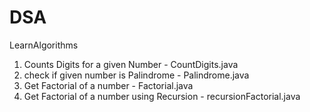 # DSA
LearnAlgorithms

1. Counts Digits for a given Number -  CountDigits.java
2. check if given number is Palindrome - Palindrome.java
3. Get Factorial of a number - Factorial.java
4. Get Factorial of a number using Recursion - recursionFactorial.java

